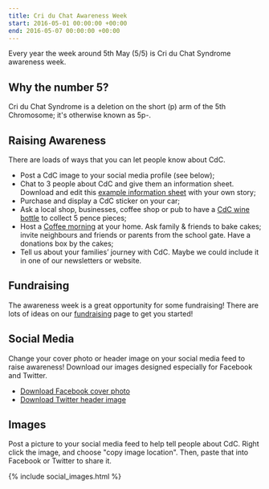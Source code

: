 ```yaml
---
title: Cri du Chat Awareness Week
start: 2016-05-01 00:00:00 +00:00
end: 2016-05-07 00:00:00 +00:00
---
```


Every year the week around 5th May (5/5) is Cri du Chat Syndrome awareness week.

## Why the number 5?

Cri du Chat Syndrome is a deletion on the short (p) arm of the 5th Chromosome; it's otherwise known as 5p-.

## Raising Awareness

There are loads of ways that you can let people know about CdC.

* Post a CdC image to your social media profile (see below);
* Chat to 3 people about CdC and give them an information sheet. Download and edit this [example information sheet](/downloads/cdc_info_sheet.doc) with your own story;
* Purchase and display a CdC sticker on your car;
* Ask a local shop, businesses, coffee shop or pub to have a [CdC wine bottle](/fundraising/5p-for-5p.html) to collect 5 pence pieces;
* Host a [Coffee morning](/downloads/coffee_morning_invitation.doc) at your home. Ask family & friends to bake cakes; invite neighbours and friends or parents from the school gate. Have a donations box by the cakes;
* Tell us about your families’ journey with CdC. Maybe we could include it in one of our newsletters or website.

## Fundraising

The awareness week is a great opportunity for some fundraising! There are lots of ideas on our [fundraising](/fundraising) page to get you started!

## Social Media

Change your cover photo or header image on your social media feed to raise awareness! Download our images designed especially for Facebook and Twitter.

* [Download Facebook cover photo](/downloads/facebook_cover_photo.jpg)
* [Download Twitter header image](/downloads/twitter_header.jpg)

## Images

Post a picture to your social media feed to help tell people about CdC. Right click the image, and choose "copy image location". Then, paste that into Facebook or Twitter to share it.

{% include social_images.html %}